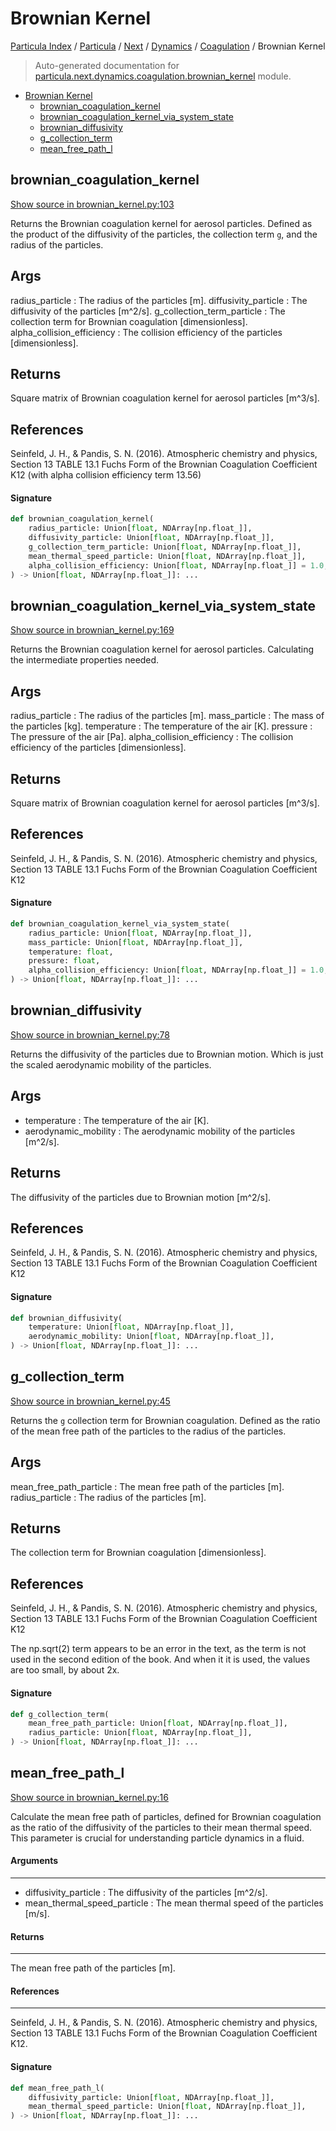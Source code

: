 # Brownian Kernel

[Particula Index](../../../../README.md#particula-index) / [Particula](../../../index.md#particula) / [Next](../../index.md#next) / [Dynamics](../index.md#dynamics) / [Coagulation](./index.md#coagulation) / Brownian Kernel

> Auto-generated documentation for [particula.next.dynamics.coagulation.brownian_kernel](../../../../../particula/next/dynamics/coagulation/brownian_kernel.py) module.

- [Brownian Kernel](#brownian-kernel)
  - [brownian_coagulation_kernel](#brownian_coagulation_kernel)
  - [brownian_coagulation_kernel_via_system_state](#brownian_coagulation_kernel_via_system_state)
  - [brownian_diffusivity](#brownian_diffusivity)
  - [g_collection_term](#g_collection_term)
  - [mean_free_path_l](#mean_free_path_l)

## brownian_coagulation_kernel

[Show source in brownian_kernel.py:103](../../../../../particula/next/dynamics/coagulation/brownian_kernel.py#L103)

 Returns the Brownian coagulation kernel for aerosol particles. Defined
as the product of the diffusivity of the particles, the collection term
`g`, and the radius of the particles.

Args
----
radius_particle : The radius of the particles [m].
diffusivity_particle : The diffusivity of the particles [m^2/s].
g_collection_term_particle : The collection term for Brownian coagulation
[dimensionless].
alpha_collision_efficiency : The collision efficiency of the particles
[dimensionless].

Returns
-------
Square matrix of Brownian coagulation kernel for aerosol particles [m^3/s].

References
----------
Seinfeld, J. H., & Pandis, S. N. (2016). Atmospheric chemistry and
physics, Section 13 TABLE 13.1 Fuchs Form of the Brownian Coagulation
Coefficient K12 (with alpha collision efficiency term 13.56)

#### Signature

```python
def brownian_coagulation_kernel(
    radius_particle: Union[float, NDArray[np.float_]],
    diffusivity_particle: Union[float, NDArray[np.float_]],
    g_collection_term_particle: Union[float, NDArray[np.float_]],
    mean_thermal_speed_particle: Union[float, NDArray[np.float_]],
    alpha_collision_efficiency: Union[float, NDArray[np.float_]] = 1.0,
) -> Union[float, NDArray[np.float_]]: ...
```



## brownian_coagulation_kernel_via_system_state

[Show source in brownian_kernel.py:169](../../../../../particula/next/dynamics/coagulation/brownian_kernel.py#L169)

 Returns the Brownian coagulation kernel for aerosol particles.
Calculating the intermediate properties needed.

Args
----
radius_particle : The radius of the particles [m].
mass_particle : The mass of the particles [kg].
temperature : The temperature of the air [K].
pressure : The pressure of the air [Pa].
alpha_collision_efficiency : The collision efficiency of the particles
[dimensionless].

Returns
-------
Square matrix of Brownian coagulation kernel for aerosol particles [m^3/s].

References
----------
Seinfeld, J. H., & Pandis, S. N. (2016). Atmospheric chemistry and
physics, Section 13 TABLE 13.1 Fuchs Form of the Brownian Coagulation
Coefficient K12

#### Signature

```python
def brownian_coagulation_kernel_via_system_state(
    radius_particle: Union[float, NDArray[np.float_]],
    mass_particle: Union[float, NDArray[np.float_]],
    temperature: float,
    pressure: float,
    alpha_collision_efficiency: Union[float, NDArray[np.float_]] = 1.0,
) -> Union[float, NDArray[np.float_]]: ...
```



## brownian_diffusivity

[Show source in brownian_kernel.py:78](../../../../../particula/next/dynamics/coagulation/brownian_kernel.py#L78)

 Returns the diffusivity of the particles due to Brownian motion. Which
is just the scaled aerodynamic mobility of the particles.

Args
----
- temperature : The temperature of the air [K].
- aerodynamic_mobility : The aerodynamic mobility of the particles [m^2/s].

Returns
-------
The diffusivity of the particles due to Brownian motion [m^2/s].

References
----------
Seinfeld, J. H., & Pandis, S. N. (2016). Atmospheric chemistry and
physics, Section 13 TABLE 13.1 Fuchs Form of the Brownian Coagulation
Coefficient K12

#### Signature

```python
def brownian_diffusivity(
    temperature: Union[float, NDArray[np.float_]],
    aerodynamic_mobility: Union[float, NDArray[np.float_]],
) -> Union[float, NDArray[np.float_]]: ...
```



## g_collection_term

[Show source in brownian_kernel.py:45](../../../../../particula/next/dynamics/coagulation/brownian_kernel.py#L45)

 Returns the `g` collection term for Brownian coagulation. Defined as
the ratio of the mean free path of the particles to the radius of the
particles.

Args
----
mean_free_path_particle : The mean free path of the particles [m].
radius_particle : The radius of the particles [m].

Returns
-------
The collection term for Brownian coagulation [dimensionless].

References
----------
Seinfeld, J. H., & Pandis, S. N. (2016). Atmospheric chemistry and
physics, Section 13 TABLE 13.1 Fuchs Form of the Brownian Coagulation
Coefficient K12

The np.sqrt(2) term appears to be an error in the text, as the term is
not used in the second edition of the book. And when it it is used, the
values are too small, by about 2x.

#### Signature

```python
def g_collection_term(
    mean_free_path_particle: Union[float, NDArray[np.float_]],
    radius_particle: Union[float, NDArray[np.float_]],
) -> Union[float, NDArray[np.float_]]: ...
```



## mean_free_path_l

[Show source in brownian_kernel.py:16](../../../../../particula/next/dynamics/coagulation/brownian_kernel.py#L16)

Calculate the mean free path of particles, defined for Brownian
coagulation as the ratio of the diffusivity of the particles to their mean
thermal speed. This parameter is crucial for understanding particle
dynamics in a fluid.

#### Arguments

----
- diffusivity_particle : The diffusivity of the particles [m^2/s].
- mean_thermal_speed_particle : The mean thermal speed of the particles
[m/s].

#### Returns

-------
The mean free path of the particles [m].

#### References

----------
Seinfeld, J. H., & Pandis, S. N. (2016). Atmospheric chemistry and
physics, Section 13 TABLE 13.1 Fuchs Form of the Brownian Coagulation
Coefficient K12.

#### Signature

```python
def mean_free_path_l(
    diffusivity_particle: Union[float, NDArray[np.float_]],
    mean_thermal_speed_particle: Union[float, NDArray[np.float_]],
) -> Union[float, NDArray[np.float_]]: ...
```